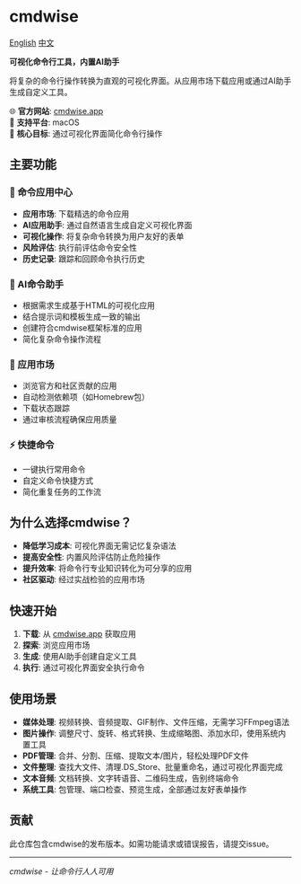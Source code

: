 
# cmdwise
[English](./README.md) [中文](./README.zh-CN.md)

**可视化命令行工具，内置AI助手**

将复杂的命令行操作转换为直观的可视化界面。从应用市场下载应用或通过AI助手生成自定义工具。

🌐 **官方网站**: [cmdwise.app](https://cmdwise.app)  
📱 **支持平台**: macOS  
🎯 **核心目标**: 通过可视化界面简化命令行操作

## 主要功能

### 🏪 命令应用中心
- **应用市场**: 下载精选的命令应用
- **AI应用助手**: 通过自然语言生成自定义可视化界面
- **可视化操作**: 将复杂命令转换为用户友好的表单
- **风险评估**: 执行前评估命令安全性
- **历史记录**: 跟踪和回顾命令执行历史

### 🤖 AI命令助手
- 根据需求生成基于HTML的可视化应用
- 结合提示词和模板生成一致的输出
- 创建符合cmdwise框架标准的应用
- 简化复杂命令操作流程

### 🛒 应用市场
- 浏览官方和社区贡献的应用
- 自动检测依赖项（如Homebrew包）
- 下载状态跟踪
- 通过审核流程确保应用质量

### ⚡ 快捷命令
- 一键执行常用命令
- 自定义命令快捷方式
- 简化重复任务的工作流

## 为什么选择cmdwise？

- **降低学习成本**: 可视化界面无需记忆复杂语法
- **提高安全性**: 内置风险评估防止危险操作
- **提升效率**: 将命令行专业知识转化为可分享的应用
- **社区驱动**: 经过实战检验的应用市场

## 快速开始

1. **下载**: 从 [cmdwise.app](https://cmdwise.app) 获取应用
2. **探索**: 浏览应用市场
3. **生成**: 使用AI助手创建自定义工具
4. **执行**: 通过可视化界面安全执行命令

## 使用场景

- **媒体处理**: 视频转换、音频提取、GIF制作、文件压缩，无需学习FFmpeg语法
- **图片操作**: 调整尺寸、旋转、格式转换、生成缩略图、添加水印，使用系统内置工具
- **PDF管理**: 合并、分割、压缩、提取文本/图片，轻松处理PDF文件
- **文件整理**: 查找大文件、清理.DS_Store、批量重命名，通过可视化界面完成
- **文本音频**: 文档转换、文字转语音、二维码生成，告别终端命令
- **系统工具**: 包管理、端口检查、预览生成，全部通过友好表单操作

## 贡献

此仓库包含cmdwise的发布版本。如需功能请求或错误报告，请提交issue。

---

*cmdwise - 让命令行人人可用*
